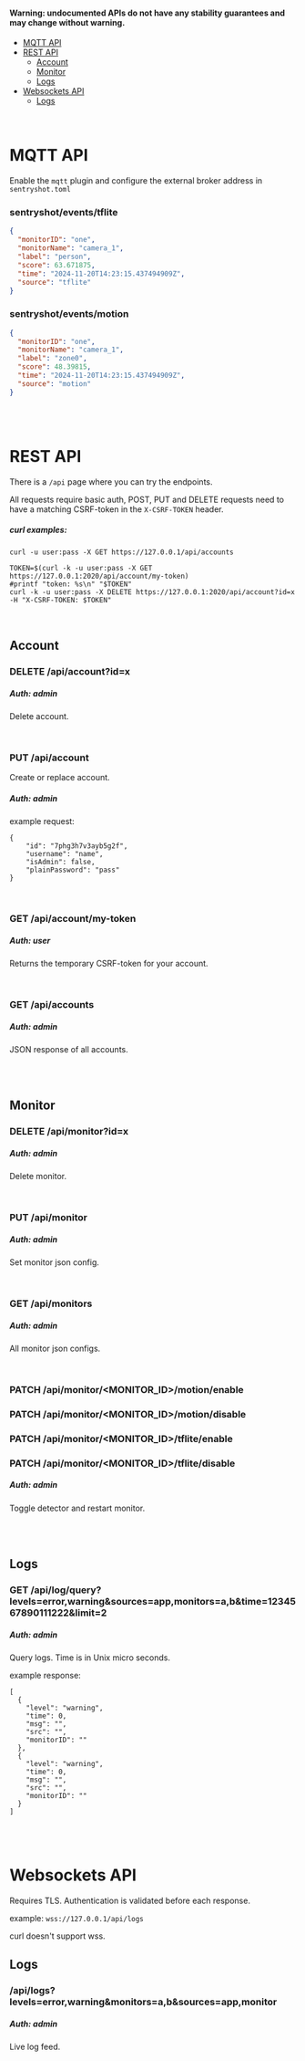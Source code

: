 #### Warning: undocumented APIs do not have any stability guarantees and may change without warning.

-   [MQTT API](#mqtt-api)
-   [REST API](#rest-api)
    -   [Account](#Account)
    -   [Monitor](#monitor)
    -   [Logs](#logs)
-   [Websockets API](#websockets-api)
    -   [Logs](#logs)


<br>

# MQTT API

Enable the `mqtt` plugin and configure the external broker address in `sentryshot.toml`

### sentryshot/events/tflite

``` json
{
  "monitorID": "one",
  "monitorName": "camera_1",
  "label": "person",
  "score": 63.671875,
  "time": "2024-11-20T14:23:15.437494909Z",
  "source": "tflite"
}
```

### sentryshot/events/motion

``` json
{
  "monitorID": "one",
  "monitorName": "camera_1",
  "label": "zone0",
  "score": 48.39815,
  "time": "2024-11-20T14:23:15.437494909Z",
  "source": "motion"
}
```

<br>
<br>

# REST API

There is a `/api` page where you can try the endpoints.

All requests require basic auth, POST, PUT and DELETE requests need to have a matching CSRF-token in the `X-CSRF-TOKEN` header.

##### curl examples:

``` shell
curl -u user:pass -X GET https://127.0.0.1/api/accounts

TOKEN=$(curl -k -u user:pass -X GET https://127.0.0.1:2020/api/account/my-token)
#printf "token: %s\n" "$TOKEN"
curl -k -u user:pass -X DELETE https://127.0.0.1:2020/api/account?id=x -H "X-CSRF-TOKEN: $TOKEN"
```
<br>

## Account

### DELETE /api/account?id=x

##### Auth: admin

Delete account.

<br>

### PUT /api/account

Create or replace account.

##### Auth: admin

example request:

```
{
	"id": "7phg3h7v3ayb5g2f",
	"username": "name",
	"isAdmin": false,
	"plainPassword": "pass"
}
```

<br>

### GET /api/account/my-token

##### Auth: user

Returns the temporary CSRF-token for your account.

<br>

### GET /api/accounts

##### Auth: admin

JSON response of all accounts.

<br>
<br>

## Monitor

### DELETE /api/monitor?id=x

##### Auth: admin

Delete monitor.

<br>

### PUT /api/monitor

##### Auth: admin

Set monitor json config.

<br>

### GET /api/monitors

##### Auth: admin

All monitor json configs.

<br>

### PATCH /api/monitor/<MONITOR_ID>/motion/enable
### PATCH /api/monitor/<MONITOR_ID>/motion/disable
### PATCH /api/monitor/<MONITOR_ID>/tflite/enable
### PATCH /api/monitor/<MONITOR_ID>/tflite/disable


##### Auth: admin

Toggle detector and restart monitor.

<br>
<br>

## Logs

### GET /api/log/query?levels=error,warning&sources=app,monitors=a,b&time=1234567890111222&limit=2

##### Auth: admin

Query logs. Time is in Unix micro seconds.

example response:

```
[
  {
    "level": "warning",
    "time": 0,
    "msg": "",
    "src": "",
    "monitorID": ""
  },
  {
    "level": "warning",
    "time": 0,
    "msg": "",
    "src": "",
    "monitorID": ""
  }
]
```


<br>
<br>

# Websockets API

Requires TLS. Authentication is validated before each response.

example: `wss://127.0.0.1/api/logs`

curl doesn't support wss.

## Logs

### /api/logs?levels=error,warning&monitors=a,b&sources=app,monitor

##### Auth: admin

Live log feed.
